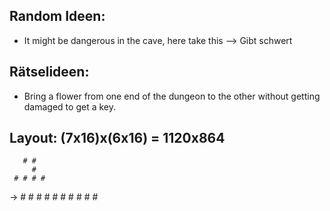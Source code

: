 ## 

## Random Ideen:
- It might be dangerous in the cave, here take this --> Gibt schwert 


## Rätselideen:

- Bring a flower from one end of the dungeon to the other without getting damaged to get a key.



## Layout:		(7x16)x(6x16) = 1120x864

       # #			
         #
     # # # #
-> # #     # # #
     # # # #
       #